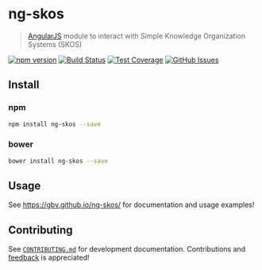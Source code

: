 # ng-skos

> [AngularJS](https://angularjs.org/) module to interact with Simple Knowledge Organization Systems (SKOS)

[![npm version](https://img.shields.io/npm/v/ng-skos.svg?style=flat)](https://www.npmjs.com/package/ng-skos)
[![Build Status](https://travis-ci.org/gbv/ng-skos.svg)](https://travis-ci.org/gbv/ng-skos)
[![Test Coverage](https://coveralls.io/repos/gbv/ng-skos/badge.svg?branch=master)](https://coveralls.io/r/gbv/ng-skos?branch=master)
[![GitHub Issues](https://img.shields.io/github/issues-raw/gbv/ng-skos.svg?style=flat)](https://github.com/gbv/ng-skos/issues)

## Install

### npm

```bash
npm install ng-skos --save
```

### bower

```bash
bower install ng-skos --save
```

## Usage

See <https://gbv.github.io/ng-skos/> for documentation and usage examples!

## Contributing

See [`CONTRIBUTING.md`](#/api/contributing) for development documentation.
Contributions and [feedback](https://github.com/gbv/ng-skos/issues) is
appreciated!

